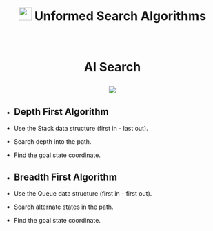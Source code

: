 # <p align="center"><img src="https://user-images.githubusercontent.com/59677362/209992837-e727f81e-5e8f-4570-8eed-6f0804a27c65.png" width="30" />  Unformed Search Algorithms </p>

<br>

# <p align="center"> AI Search </p>

<p align="center"> <img src="https://user-images.githubusercontent.com/59677362/209995419-7993d683-b493-4e9c-a179-8aab755e4abe.png" /></p>

* ## Depth First Algorithm 

* Use the Stack data structure (first in - last out).
* Search depth into the path.
* Find the goal state coordinate.

* ## Breadth First Algorithm

* Use the Queue data structure (first in - first out).
* Search alternate states in the path.
* Find the goal state coordinate. 
